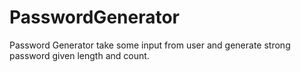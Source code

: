 # PasswordGenerator
Password Generator take some input from user and generate strong password given length and count.
